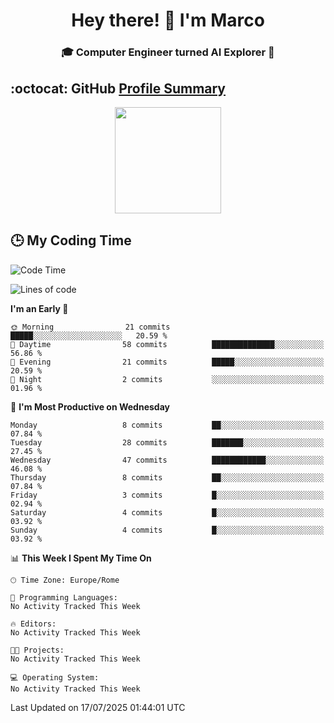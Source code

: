 <h1 align="center">Hey there! 👋 I'm Marco</h1> <h3 align="center">🎓 Computer Engineer turned AI Explorer 🌌</h3>

## :octocat: GitHub <a href="https://github.com/vn7n24fzkq/github-profile-summary-cards">Profile Summary</a>

<p align="center">
   <img style="height:170px;display:inline-block" src="http://github-profile-summary-cards.vercel.app/api/cards/profile-details?username=MarcoDelCore&theme=github_dark" />
</p>

## :clock3: My Coding Time 

<!--START_SECTION:waka-->
![Code Time](http://img.shields.io/badge/Code%20Time-101%20hrs%2025%20mins-blue)

![Lines of code](https://img.shields.io/badge/From%20Hello%20World%20I%27ve%20Written-107.1%20thousand%20lines%20of%20code-blue)

**I'm an Early 🐤** 

```text
🌞 Morning                21 commits          █████░░░░░░░░░░░░░░░░░░░░   20.59 % 
🌆 Daytime                58 commits          ██████████████░░░░░░░░░░░   56.86 % 
🌃 Evening                21 commits          █████░░░░░░░░░░░░░░░░░░░░   20.59 % 
🌙 Night                  2 commits           ░░░░░░░░░░░░░░░░░░░░░░░░░   01.96 % 
```
📅 **I'm Most Productive on Wednesday** 

```text
Monday                   8 commits           ██░░░░░░░░░░░░░░░░░░░░░░░   07.84 % 
Tuesday                  28 commits          ███████░░░░░░░░░░░░░░░░░░   27.45 % 
Wednesday                47 commits          ████████████░░░░░░░░░░░░░   46.08 % 
Thursday                 8 commits           ██░░░░░░░░░░░░░░░░░░░░░░░   07.84 % 
Friday                   3 commits           █░░░░░░░░░░░░░░░░░░░░░░░░   02.94 % 
Saturday                 4 commits           █░░░░░░░░░░░░░░░░░░░░░░░░   03.92 % 
Sunday                   4 commits           █░░░░░░░░░░░░░░░░░░░░░░░░   03.92 % 
```


📊 **This Week I Spent My Time On** 

```text
🕑︎ Time Zone: Europe/Rome

💬 Programming Languages: 
No Activity Tracked This Week

🔥 Editors: 
No Activity Tracked This Week

🐱‍💻 Projects: 
No Activity Tracked This Week

💻 Operating System: 
No Activity Tracked This Week
```


 Last Updated on 17/07/2025 01:44:01 UTC
<!--END_SECTION:waka-->
